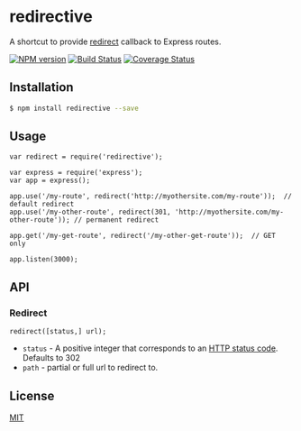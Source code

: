 # redirective
A shortcut to provide [redirect](https://expressjs.com/en/4x/api.html#res.redirect) callback to Express routes.

[![NPM version](https://img.shields.io/npm/v/redirective.svg?style=flat)](https://www.npmjs.org/package/redirective)
[![Build Status](https://img.shields.io/travis/palanik/redirective.svg?style=flat)](https://travis-ci.org/palanik/redirective)
[![Coverage Status](https://coveralls.io/repos/palanik/redirective/badge.svg?service=github)](https://coveralls.io/github/palanik/redirective)


## Installation

```sh
$ npm install redirective --save
```

## Usage

```
var redirect = require('redirective');

var express = require('express');
var app = express();

app.use('/my-route', redirect('http://myothersite.com/my-route'));  // default redirect
app.use('/my-other-route', redirect(301, 'http://myothersite.com/my-other-route')); // permanent redirect

app.get('/my-get-route', redirect('/my-other-get-route'));  // GET only

app.listen(3000);
```

## API

### Redirect
```
redirect([status,] url);
```
* `status` - A positive integer that corresponds to an [HTTP status code](http://www.w3.org/Protocols/rfc2616/rfc2616-sec10.html). Defaults to 302
* `path` - partial or full url to redirect to.


## License

  [MIT](LICENSE)

